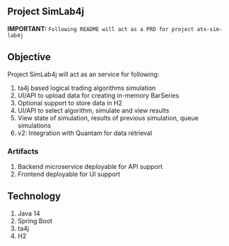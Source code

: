 Project SimLab4j
-------------------------------------------------------------

**IMPORTANT:** `Following README will act as a PRD for project atx-sim-lab4j`


Objective
-------------------------------------------------------------
Project SimLab4j will act as an service for following:
1. ta4j based logical trading algorithms simulation
2. UI/API to upload data for creating in-memory BarSeries
3. Optional support to store data in H2
4. UI/API to select algorithm, simulate and view results
5. View state of simulation, results of previous simulation, queue simulations
6. v2: Integration with Quantam for data retrieval

### Artifacts
1. Backend microservice deployable for API support
2. Frontend deployable for UI support

Technology
-------------------------------------------------------------
1. Java 14
2. Spring Boot
3. ta4j
4. H2
